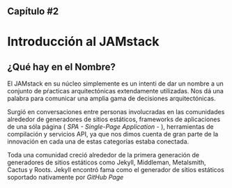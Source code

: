## **Capítulo #2**

# Introducción al JAMstack

## ¿Qué hay en el Nombre?

El JAMstack en su núcleo simplemente es un intenti de dar un nombre a un conjunto de pŕacticas arquitectónicas extendamente utilizadas. Nos dá una palabra para comunicar una amplia gama de decisiones arquitectónicas.

Surgió en conversaciones entre personas involucradas en las comunidades alrededor de generadores de sitios estáticos, frameworks de aplicaciones de una sóla página ( _SPA - Single-Page Application -_ ), herramientas de compilación y servicios API, ya que nos dimos cuenta de gran parte de la innovación en cada una de estas categorías estaba conectada.

Toda una comunidad creció alrededor de la primera generación de generadores de sitios estáticos como Jekyll, Middleman, Metalsmith, Cactus y Roots. Jekyll encontró fama como el generador de sitios estáticos soportado nativamente por _GitHub Page_